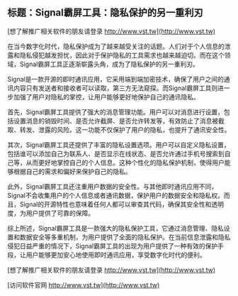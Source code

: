 ## **标题：Signal霸屏工具：隐私保护的另一重利刃**

[想了解推广相关软件的朋友请登录 http://www.vst.tw](http://www.vst.tw)

在当今数字化时代，隐私保护成为了越来越受关注的话题。人们对于个人信息的泄露和隐私侵犯越发担忧，因此对于保护隐私的工具需求也越来越迫切。而在这个领域，Signal霸屏工具正逐渐崭露头角，成为了隐私保护的另一重利刃。

Signal是一款开源的即时通讯应用，它采用端到端加密技术，确保了用户之间的通讯内容只有发送者和接收者可以读取，第三方无法窥探。而Signal霸屏工具则进一步加强了用户对隐私的掌控，让用户能够更好地保护自己的通讯隐私。

首先，Signal霸屏工具提供了强大的消息管理功能。用户可以对消息进行设置，包括设置消息的销毁时间、是否允许截屏、是否允许转发等，有效防止了消息被截取、转发、泄露的风险。这一功能不仅保护了用户的隐私，也提升了通讯安全性。

其次，Signal霸屏工具还提供了丰富的隐私设置选项。用户可以自定义隐私设置，包括谁可以添加自己为联系人、是否显示在线状态、是否允许通过手机号搜索到自己等，从而更好地掌控自己的个人信息。这种个性化的隐私保护机制，使得用户能够根据自己的需求和偏好来保护自己的隐私。

此外，Signal霸屏工具还注重用户数据的安全性。与其他即时通讯应用不同，Signal不会收集用户的个人信息或者通讯数据，保护用户的数据安全和隐私权。而且，Signal的开源特性也意味着任何人都可以审查其代码，确保其安全性和透明度，为用户提供了可靠的保障。

综上所述，Signal霸屏工具是一款强大的隐私保护工具，它通过消息管理、隐私设置和数据安全等多重机制，为用户提供了全面的隐私保护。在当前信息泄露和隐私侵犯日益严重的情况下，Signal霸屏工具的出现为用户提供了一种有效的保护手段，让用户能够更加安心地使用即时通讯应用，享受数字化时代的便利。

[想了解推广相关软件的朋友请登录 http://www.vst.tw](http://www.vst.tw)


[访问软件官网 http://www.vst.tw](http://www.vst.tw)

